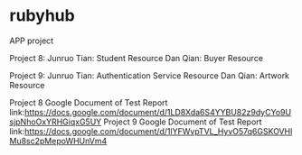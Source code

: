 # rubyhub
APP project

Project 8:
Junruo Tian: Student Resource
Dan Qian: Buyer Resource

Project 9:
Junruo Tian: Authentication Service Resource
Dan Qian: Artwork Resource

Project 8 Google Document of Test Report link:https://docs.google.com/document/d/1LD8Xda6S4YYBU82z9dyCYo9UsjpNhoOxYRHGiqxG5UY
Project 9 Google Document of Test Report link:https://docs.google.com/document/d/1lYFWvpTVL_HyvO57q6GSKOVHlMu8sc2pMepoWHUnVm4
